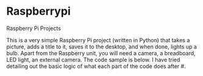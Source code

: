 # Raspberrypi
Raspberry Pi Projects

This is a very simple Raspberry Pi project (written in Python) that takes a picture, adds a title to it, saves it to the desktop, and when done, lights up a bulb.
Apart from the Raspberry unit, you will need a camera, a breadboard, LED light, an external camera.
The code sample is below. I have tried detailing out the basic logic of what each part of the code does after #.
